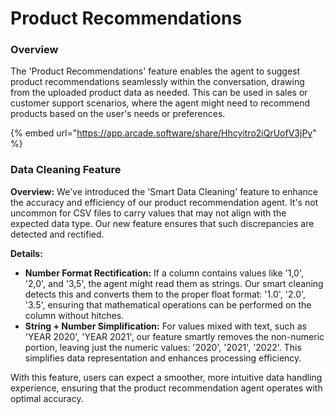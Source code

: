 # Product Recommendations

### Overview

The 'Product Recommendations' feature enables the agent to suggest product recommendations seamlessly within the conversation, drawing from the uploaded product data as needed. This can be used in sales or customer support scenarios, where the agent might need to recommend products based on the user's needs or preferences.

{% embed url="https://app.arcade.software/share/Hhcyitro2iQrUofV3jPy" %}

### **Data Cleaning Feature**

**Overview:** We've introduced the 'Smart Data Cleaning' feature to enhance the accuracy and efficiency of our product recommendation agent. It's not uncommon for CSV files to carry values that may not align with the expected data type. Our new feature ensures that such discrepancies are detected and rectified.

**Details:**

* **Number Format Rectification:** If a column contains values like '1,0', '2,0', and '3,5', the agent might read them as strings. Our smart cleaning detects this and converts them to the proper float format: '1.0', '2.0', '3.5', ensuring that mathematical operations can be performed on the column without hitches.
* **String + Number Simplification:** For values mixed with text, such as 'YEAR 2020', 'YEAR 2021', our feature smartly removes the non-numeric portion, leaving just the numeric values: '2020', '2021', '2022'. This simplifies data representation and enhances processing efficiency.

With this feature, users can expect a smoother, more intuitive data handling experience, ensuring that the product recommendation agent operates with optimal accuracy.
